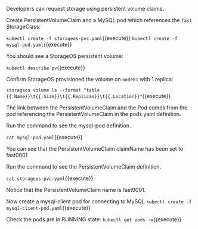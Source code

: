 Developers can request storage using persistent volume claims.

Create PersistentVolumeClaim and a MySQL pod which references the `fast` StorageClass:

`kubectl create -f storageos-pvc.yaml`{{execute}}
`kubectl create -f mysql-pod.yaml`{{execute}}

You should see a StorageOS persistent volume:

`kubectl describe pv`{{execute}}

Confirm StorageOS provisioned the volume on `node01` with 1 replica:

`storageos volume ls --format "table {{.Name}}\t{{.Size}}\t{{.Replicas}}\t{{.Location}}"`{{execute}}

The link between the PersistentVolumeClaim and the Pod comes from the pod
referencing the PersistentVolumeClaim in the pods yaml definition.

Run the command to see the mysql-pod definition. 

`cat mysql-pod.yaml`{{execute}}

You can see that the PersistentVolumeClaim claimName has been set to fast0001

Run the command to see the PersistentVolumeClaim definition. 

`cat storageos-pvc.yaml`{{execute}}

Notice that the PersistentVolumeClaim name is fast0001.

Now create a mysql-client pod for connecting to MySQL
`kubectl create -f mysql-client-pod.yaml`{{execute}}

Check the pods are in RUNNING state:
`kubectl get pods -w`{{execute}}